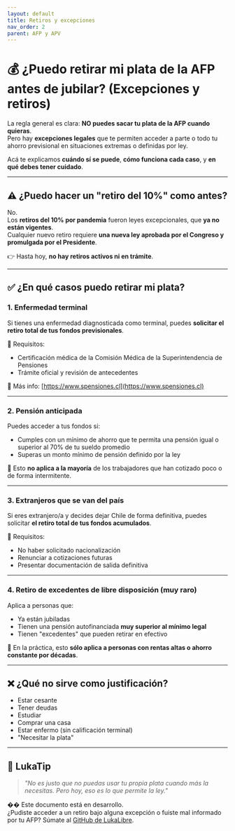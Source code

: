 ```yaml
---
layout: default
title: Retiros y excepciones
nav_order: 2
parent: AFP y APV
---
```


# 💰 ¿Puedo retirar mi plata de la AFP antes de jubilar? (Excepciones y retiros)

La regla general es clara: **NO puedes sacar tu plata de la AFP cuando quieras**.  
Pero hay **excepciones legales** que te permiten acceder a parte o todo tu ahorro previsional en situaciones extremas o definidas por ley.

Acá te explicamos **cuándo sí se puede**, **cómo funciona cada caso**, y **en qué debes tener cuidado**.

---

## ⚠️ ¿Puedo hacer un "retiro del 10%" como antes?

No.  
Los **retiros del 10% por pandemia** fueron leyes excepcionales, que **ya no están vigentes**.  
Cualquier nuevo retiro requiere **una nueva ley aprobada por el Congreso y promulgada por el Presidente**.

👉 Hasta hoy, **no hay retiros activos ni en trámite**.

---

## ✅ ¿En qué casos puedo retirar mi plata?

### 1. Enfermedad terminal

Si tienes una enfermedad diagnosticada como terminal, puedes **solicitar el retiro total de tus fondos previsionales**.

🔹 Requisitos:
- Certificación médica de la Comisión Médica de la Superintendencia de Pensiones
- Trámite oficial y revisión de antecedentes

🔹 Más info: [https://www.spensiones.cl](https://www.spensiones.cl)

---

### 2. Pensión anticipada

Puedes acceder a tus fondos si:

- Cumples con un mínimo de ahorro que te permita una pensión igual o superior al 70% de tu sueldo promedio
- Superas un monto mínimo de pensión definido por la ley

🧠 Esto **no aplica a la mayoría** de los trabajadores que han cotizado poco o de forma intermitente.

---

### 3. Extranjeros que se van del país

Si eres extranjero/a y decides dejar Chile de forma definitiva, puedes solicitar **el retiro total de tus fondos acumulados**.

🔹 Requisitos:
- No haber solicitado nacionalización
- Renunciar a cotizaciones futuras
- Presentar documentación de salida definitiva

---

### 4. Retiro de excedentes de libre disposición (muy raro)

Aplica a personas que:

- Ya están jubiladas
- Tienen una pensión autofinanciada **muy superior al mínimo legal**
- Tienen "excedentes" que pueden retirar en efectivo

💬 En la práctica, esto **sólo aplica a personas con rentas altas o ahorro constante por décadas**.

---

## ❌ ¿Qué no sirve como justificación?

- Estar cesante
- Tener deudas
- Estudiar
- Comprar una casa
- Estar enfermo (sin calificación terminal)
- "Necesitar la plata"

---

## 🧠 LukaTip

> *"No es justo que no puedas usar tu propia plata cuando más la necesitas. Pero hoy, eso es lo que permite la ley."*

�� Este documento está en desarrollo.  
¿Pudiste acceder a un retiro bajo alguna excepción o fuiste mal informado por tu AFP? Súmate al [GitHub de LukaLibre](https://github.com/raestrada/lukalibre).
